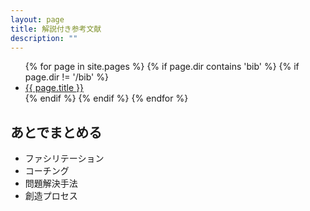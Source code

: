 ```yaml
---
layout: page
title: 解説付き参考文献
description: ""
---
```


<ul>
{% for page in site.pages %}
  {% if page.dir contains 'bib' %}
  {% if page.dir != '/bib' %}
<li><a href="{{ page.dir }}">{{ page.title }}</a></li>
  {% endif %}
  {% endif %}
{% endfor %}
</ul>

## あとでまとめる

* ファシリテーション
* コーチング
* 問題解決手法
* 創造プロセス
